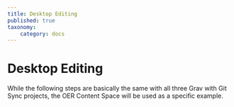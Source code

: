 ```yaml
---
title: Desktop Editing
published: true
taxonomy:
    category: docs
---
```


# Desktop Editing

While the following steps are basically the same with all three Grav with Git Sync projects, the OER Content Space will be used as a specific example.
